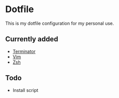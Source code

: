 # Dotfile
This is my dotfile configuration for my personal use.

## Currently added
* [Terminator](https://launchpad.net/terminator/)
* [Vim](https://github.com/vim)
* [Zsh](https://github.com/vim/vim)

## Todo
* Install script
